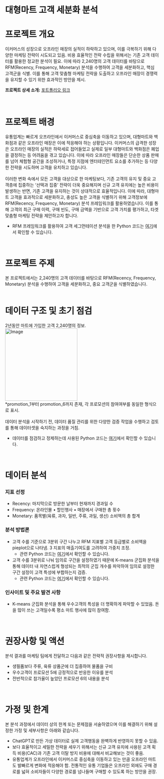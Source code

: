 # 대형마트 고객 세분화 분석

# **프로젝트 개요**
이커머스의 성장으로 오프라인 매장의 실적이 하락하고 있으며, 이를 극복하기 위해 다양한 마케팅 전략이 시도되고 있음. 비용 효율적인 전략 수립을 위해서는 기존 고객 데이터를 활용한 정교한 분석이 필요. 이에 따라 2,240명의 고객 데이터를 바탕으로 RFM(Recency, Frequency, Monetary) 분석을 수행하여 고객을 세분화하고, 핵심 고객군을 식별. 이를 통해 고객 맞춤형 마케팅 전략을 도출하고 오프라인 매장이 경쟁력을 유지할 수 있기 위한 효과적인 방안을 제시.    

**프로젝트 상세 소개:** [포트폴리오 링크](https://drive.google.com/file/d/1NPSMdHk9HeCqIAqaSs0D2LexnZ8GOmPE/view?usp=drive_link)  <br>      
<br>

# 프로젝트 배경
유통업계는 빠르게 오프라인에서 이커머스로 중심축을 이동하고 있으며, 대형마트와 백화점과 같은 오프라인 매장은 이에 적응해야 하는 상황입니다. 
이커머스의 급격한 성장은 오프라인 매장의 실적은 하락세로 접어들었고 실제로 일부 대형마트와 백화점은 폐업을 결정하는 등 어려움을 겪고 있습니다. 이에 따라 오프라인 매장들은 단순한 상품 판매를 넘어 체험형 공간을 조성하거나, 특정 지점에 엔터테인먼트 요소를 추가하는 등 다양한 전략을 시도하며 고객을 유치하고 있습니다.<br>   
이러한 변화 속에서 모든 고객을 대상으로 한 마케팅보다, 기존 고객의 유지 및 중요 고객층에 집중하는 ‘선택과 집중’ 전략이 더욱 중요해지며 신규 고객 유치에는 높은 비용이 발생하는 반면, 기존 고객을 유지하는 것이 상대적으로 효율적입니다. 
이에 따라, 대형마트 고객을 효과적으로 세분화하고, 충성도 높은 고객을 식별하기 위해 고객정보에 RFM(Recency, Frequency, Monetary) 분석 프레임워크를 활용하였습니다. 이를 통해 고객의 최근 구매 이력, 구매 빈도, 구매 금액을 기반으로 고객 가치를 평가하고, 타겟 맞춤형 마케팅 전략을 제안하고자 합니다. <br>     

- RFM 프레임워크를 활용하여 고객 세그먼테이션 분석을 한 Python 코드는 [여기](https://raw.githubusercontent.com/jeewon-yoon/Offline_store_customer_data_analysis_project/master/rfm_analysis.ipynb)에서 확인할 수 있습니다.     
<br>    

# 프로젝트 주제
본 프로젝트에서는 2,240명의 고객 데이터를 바탕으로 RFM(Recency, Frequency, Monetary) 분석을 수행하여 고객을 세분화하고, 중요 고객군을 식별하였습니다.    
<br>  
  
# 데이터 구조 및 초기 점검
2년동안 마트에 가입한 고객 2,240명의 정보.     
<img width="236" alt="Image" src="https://github.com/user-attachments/assets/4c52fb32-5ea4-4c77-a3bd-2177ca270f79" />  
*promotion_1부터 promotion_6까지 존재, 각 프로모션의 참여여부를 동일한 형식으로 표시.          
<br>
데이터 분석을 시작하기 전, 데이터 품질 관리를 위한 다양한 검증 작업을 수행하고 검토를 통해 데이터셋을 숙지하는 과정을 거침. <br> 

- 데이터를 점검하고 정제하는데 사용된 Python 코드는 [여기](https://raw.githubusercontent.com/jeewon-yoon/Offline_store_customer_data_analysis_project/master/EDA.ipynb)에서 확인할 수 있습니다.  
<br>
   

# 데이터 분석
### 지표 선정
* Recency: 마지막으로 방문한 날부터 현재까지 경과일 수
* Frequency: 온라인몰 • 할인행사 • 매장에서 구매한 총 횟수
* Monetary: 품목별(육류, 과자, 일반, 주류, 과일, 생선) 소비액의 총 합계

### 분석 방법론  
* 고객 수를 기준으로 3분위 구간 나누고 RFM 지표별 고객 등급별로 소비액을 pieplot으로 나타냄. 3 지표의 매출기여도를 고려하여 가중치 조정.
  * 관련 Python 코드는 [여기](https://raw.githubusercontent.com/jeewon-yoon/Offline_store_customer_data_analysis_project/master/qcut_3.ipynb)에서 확인할 수 있습니다. 
* 고객 수를 3분위로 나눠 임의로 구간을 설정하였기 때문에 K-means 군집화 분석을 통해 데이터 내 자연스럽게 형성되는 최적의 군집 개수를 파악하여 임의로 설정한 구간 설정이 고객 특성에 부합하는지 검증.
  * 관련 Python 코드는 [여기](https://raw.githubusercontent.com/jeewon-yoon/Offline_store_customer_data_analysis_project/master/k-means_clustering.ipynb)에서 확인할 수 있습니다.  


### 인사이트 및 주요 발견 사항 
* K-means 군집화 분석을 통해 우수고객의 특성을 더 명확하게 파악할 수 있었음. 돈을 많이 쓰는 고객일수록 평소 마트 행사에 많이 참여함.             
           
<br>
 
# 권장사항 및 액션 
분석 결과를 마케팅 팀에게 전달하고 다음과 같은 전략적 권장사항을 제시합니다.

* 생필품보다 주류, 육류 상품군에 더 집중하여 물품을 구비
* 우수고객이 프로모션 5에 긍정적으로 반응한 이유를 분석
* 전반적으로 참가율이 높았던 프로모션 6의 내용을 분석    
<br>


# 가정 및 한계
본 분석 과정에서 데이터 상의 한계 또는 문제점을 서술하였으며 이를 해결하기 위해 설정한 가정 및 세부사항은 아래와 같습니다.

* ChatGPT로 만든 가상 데이터로 실제 고객행동을 완벽하게 반영하지 못할 수 있음.
* 보다 효율적이고 세밀한 전략을 세우기 위해서는 신규 고객 유치에 사용된 고객 획득 비용(CAC)과 기존 고객 이탈 방지 비용에 대해서 비교해보는 것이 좋음.
* 유통업계가 오프라인에서 이커머스로 중심축을 이동하고 있는 만큼 오프라인 마트도 발빠르게 변화에 적응해야 함. 전통적인 유통 기업들은 오프라인 외에도 구매 경로를 넓혀 소비자들이 다양한 경로를 넘나들며 구매할 수 있도록 하는 방안을 권장.


